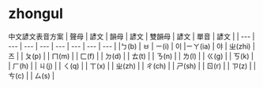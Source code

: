 # zhongul
中文諺文表音方案
| 聲母 | 諺文	| 韻母 | 諺文	| 雙韻母	| 諺文 | 單音	| 諺文 |
| --- | --- | --- | --- | --- | --- | --- | --- |
|ㄅ(b)	| ㅂ	| ㄧ(i) | 이 |ㄧㄚ(ia) | 야 | ㄓ(zhi) | 즈 |
| ㄆ(p) |
| ㄇ(m) |
| ㄈ(f) |
| ㄉ(d) |
| ㄊ(t) |
| ㄋ(n) |
| ㄌ(l) |
| ㄍ(g) |
| ㄎ(k) |
| ㄏ(h) |
| ㄐ(j) |
| ㄑ(q) |
| ㄒ(x) |
| ㄓ(zh) |
| ㄔ(ch) |
| ㄕ(sh) |
| ㄖ(r) |
| ㄗ(z) |
| ㄘ(c) |
| ㄙ(s) |
